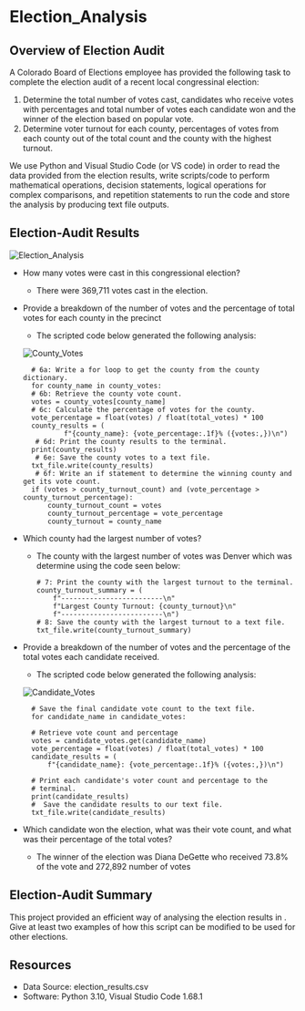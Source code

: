# Election_Analysis

## Overview of Election Audit
A Colorado Board of Elections employee has provided the following task to complete the election audit of a recent local congressinal election:

1. Determine the total number of votes cast, candidates who receive votes with percentages and total number of votes each candidate won and the winner of the election based on popular vote.
2. Determine voter turnout for each county, percentages of votes from each county out of the total count and the county with the highest turnout. 

We use Python and Visual Studio Code (or VS code) in order to read the data provided from the election results, write scripts/code to perform mathematical operations, decision statements, logical operations for complex comparisons, and repetition statements to run the code and store the analysis by producing text file outputs. 

## Election-Audit Results
![Election_Analysis](https://user-images.githubusercontent.com/106962921/175900126-c43c045d-cfd1-4f6a-8f72-5391284fa02e.png)

- How many votes were cast in this congressional election?
  - There were 369,711 votes cast in the election.
- Provide a breakdown of the number of votes and the percentage of total votes for each county in the precinct
  - The scripted code below generated the following analysis:
      
  ![County_Votes](https://user-images.githubusercontent.com/106962921/175839045-b0717420-6f6d-4186-a08d-afc642f95a2c.png)

        # 6a: Write a for loop to get the county from the county dictionary.
        for county_name in county_votes:
        # 6b: Retrieve the county vote count.
        votes = county_votes[county_name]
        # 6c: Calculate the percentage of votes for the county.
        vote_percentage = float(votes) / float(total_votes) * 100
        county_results = (
                f"{county_name}: {vote_percentage:.1f}% ({votes:,})\n")
         # 6d: Print the county results to the terminal.
        print(county_results)
         # 6e: Save the county votes to a text file.
        txt_file.write(county_results)
         # 6f: Write an if statement to determine the winning county and get its vote count.
        if (votes > county_turnout_count) and (vote_percentage > county_turnout_percentage):
            county_turnout_count = votes
            county_turnout_percentage = vote_percentage
            county_turnout = county_name
- Which county had the largest number of votes?
  - The county with the largest number of votes was Denver which was determine using the code seen below:
        
        # 7: Print the county with the largest turnout to the terminal.
        county_turnout_summary = (
            f"-------------------------\n"
            f"Largest County Turnout: {county_turnout}\n"
            f"-------------------------\n")
        # 8: Save the county with the largest turnout to a text file.
        txt_file.write(county_turnout_summary)
- Provide a breakdown of the number of votes and the percentage of the total votes each candidate received.
  - The scripted code below generated the following analysis:
  
   ![Candidate_Votes](https://user-images.githubusercontent.com/106962921/175839324-e22cb6e7-acb1-45ab-a405-6e821a5fe502.png)

        # Save the final candidate vote count to the text file.
        for candidate_name in candidate_votes:

        # Retrieve vote count and percentage
        votes = candidate_votes.get(candidate_name)
        vote_percentage = float(votes) / float(total_votes) * 100
        candidate_results = (
            f"{candidate_name}: {vote_percentage:.1f}% ({votes:,})\n")

        # Print each candidate's voter count and percentage to the
        # terminal.
        print(candidate_results)
        #  Save the candidate results to our text file.
        txt_file.write(candidate_results)
        
- Which candidate won the election, what was their vote count, and what was their percentage of the total votes?
  - The winner of the election was Diana DeGette who received 73.8% of the vote and 272,892 number of votes  

## Election-Audit Summary 
This project provided an efficient way of analysing the election results in  . Give at least two examples of how this script can be modified to be used for other elections.

## Resources
- Data Source: election_results.csv
- Software: Python 3.10, Visual Studio Code 1.68.1
